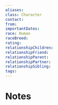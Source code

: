 ```yaml
---
aliases:
class: Character
contact:
from:
importantDates:
race: Human
raceBreed:
rating:
relationshipChildren:
relationshipFriend:
relationshipParent:
relationshipPartner:
relationshipSibling:
tags:
---
```

# Notes
